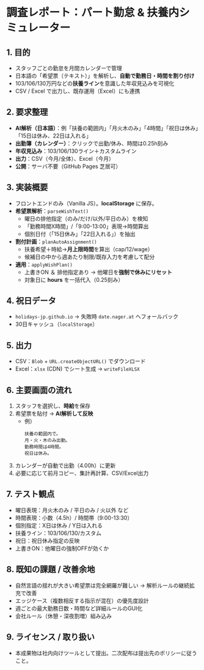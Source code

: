 # 調査レポート：パート勤怠 & 扶養内シミュレーター

## 1. 目的
- スタッフごとの勤怠を月間カレンダーで管理
- 日本語の「希望票（テキスト）」を解析し、**自動で勤務日・時間を割り付け**
- 103/106/130万円などの**扶養ライン**を意識した年収見込みを可視化
- CSV / Excel で出力し、既存運用（Excel）にも連携

## 2. 要求整理
- **AI解析（日本語）**：例「扶養の範囲内」「月火木のみ」「4時間」「祝日は休み」「15日は休み、22日は入れる」
- **出勤簿（カレンダー）**：クリックで出勤/休み、時間は0.25h刻み
- **年収見込み**：103/106/130ライン＋カスタムライン
- **出力**：CSV（今月/全体）、Excel（今月）
- **公開**：サーバ不要（GitHub Pages 芝居可）

## 3. 実装概要
- フロントエンドのみ（Vanilla JS）。**localStorage** に保存。
- **希望票解析**：`parseWishText()`  
  - 曜日の排他指定（のみ/だけ/以外/平日のみ）を検知  
  - 「勤務時間X時間」/「9:00-13:00」表現→時間算出  
  - 個別日付（「15日休み」「22日入れる」）を抽出
- **割付計画**：`planAutoAssignment()`  
  - 扶養希望＋時給→**月上限時間**を算出（cap/12/wage）  
  - 候補日の中から週あたり制限/既存入力を考慮して配分
- **適用**：`applyWishPlan()`  
  - 上書きON ＆ 排他指定あり → 他曜日を**強制で休みにリセット**  
  - 対象日に **hours** を一括代入（0.25刻み）

## 4. 祝日データ
- `holidays-jp.github.io` → 失敗時 `date.nager.at` へフォールバック
- 30日キャッシュ（`localStorage`）

## 5. 出力
- CSV：`Blob` + `URL.createObjectURL()` でダウンロード
- Excel：`xlsx` (CDN) でシート生成 → `writeFileXLSX`

## 6. 主要画面の流れ
1. スタッフを選択し、**時給**を保存
2. 希望票を貼付 → **AI解析して反映**  
   - 例）  
     ```
     扶養の範囲内で。
     月・火・木のみ出勤。
     勤務時間は4時間。
     祝日は休み。
     ```
3. カレンダーが自動で出勤（4.00h）に更新
4. 必要に応じて前月コピー、集計再計算、CSV/Excel出力

## 7. テスト観点
- 曜日表現：月火木のみ / 平日のみ / 火以外 など
- 時間表現：小数（4.5h）/ 時間帯（9:00-13:30）
- 個別指定：X日は休み / Y日は入れる
- 扶養ライン：103/106/130/カスタム
- 祝日：祝日休み指定の反映
- 上書きON：他曜日の強制OFFが効くか

## 8. 既知の課題 / 改善余地
- 自然言語の揺れが大きい希望票は完全網羅が難しい → 解析ルールの継続拡充で改善
- エッジケース（複数相反する指示が混在）の優先度設計
- 週ごとの最大勤務日数・時間など詳細ルールのGUI化
- 会社ルール（休憩・深夜割増）組み込み

## 9. ライセンス / 取り扱い
- 本成果物は社内向けツールとして提出。二次配布は提出先のポリシーに従うこと。

